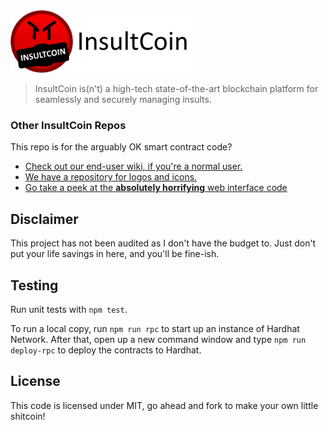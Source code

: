 <img src="https://raw.githubusercontent.com/Dopechain/insultcoin-logo/main/logos/png/insultcoin_with_text.png" alt="InsultCoin Logo" width="300"/>

> InsultCoin is(n't) a high-tech state-of-the-art blockchain platform for seamlessly and securely managing insults.

### Other InsultCoin Repos

This repo is for the arguably OK smart contract code?
* [Check out our end-user wiki, if you're a normal user.](https://github.com/Dopechain/insultcoin-wiki/wiki)
* [We have a repository for logos and icons.](https://github.com/Dopechain/insultcoin-logos)
* [Go take a peek at the **absolutely horrifying** web interface code](https://github.com/Dopechain/insultcoin-web "It's called a 'web' interface because it's a tangled web of spaghetti code.")

## Disclaimer

This project has not been audited as I don't have the budget to. Just don't put your life savings in here, and you'll be fine-ish.

## Testing

Run unit tests with `npm test`.

To run a local copy, run `npm run rpc` to start up an instance of Hardhat Network. After that, open up a new command window and type `npm run deploy-rpc` to deploy the contracts to Hardhat.

## License

This code is licensed under MIT, go ahead and fork to make your own little shitcoin!
